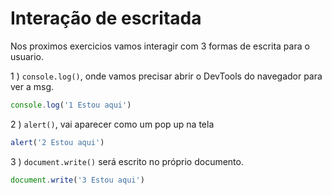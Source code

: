 # Interação de escritada
Nos proximos exercicios vamos interagir com 3 formas de escrita para o usuario.

1 ) `console.log()`, onde vamos precisar abrir o DevTools do navegador para ver a msg.
~~~javascript
console.log('1 Estou aqui')
~~~
2 ) `alert()`, vai aparecer como um pop up na tela 
~~~javascript
alert('2 Estou aqui')
~~~
3 ) `document.write()` será escrito no próprio documento.
~~~javascript
document.write('3 Estou aqui')
~~~